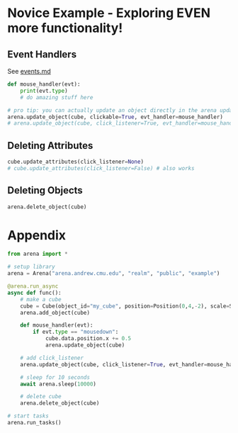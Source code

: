 # Novice Example - Exploring EVEN more functionality!

## Event Handlers
See [events.md](events.md)
```python
def mouse_handler(evt):
    print(evt.type)
    # do amazing stuff here

# pro tip: you can actually update an object directly in the arena update_object function
arena.update_object(cube, clickable=True, evt_handler=mouse_handler)
# arena.update_object(cube, click_listener=True, evt_handler=mouse_handler) # also works
```

## Deleting Attributes
```python
cube.update_attributes(click_listener=None)
# cube.update_attributes(click_listener=False) # also works
```

## Deleting Objects
```python
arena.delete_object(cube)
```

# Appendix
```python
from arena import *

# setup library
arena = Arena("arena.andrew.cmu.edu", "realm", "public", "example")

@arena.run_async
async def func():
    # make a cube
    cube = Cube(object_id="my_cube", position=Position(0,4,-2), scale=Scale(2,2,2))
    arena.add_object(cube)

    def mouse_handler(evt):
        if evt.type == "mousedown":
            cube.data.position.x += 0.5
            arena.update_object(cube)

    # add click_listener
    arena.update_object(cube, click_listener=True, evt_handler=mouse_handler)

    # sleep for 10 seconds
    await arena.sleep(10000)

    # delete cube
    arena.delete_object(cube)

# start tasks
arena.run_tasks()
```
